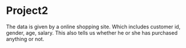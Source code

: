 # Project2
The data is given by a online shopping site. Which includes customer id, gender, age, salary.
This also tells us whether he or she has purchased anything or not.
